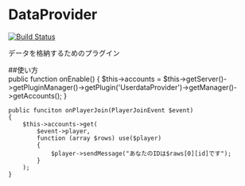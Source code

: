 # DataProvider
[![Build Status](https://scrutinizer-ci.com/g/VectorNetworkProject/DataProvider/badges/build.png?b=master)](https://scrutinizer-ci.com/g/VectorNetworkProject/DataProvider/build-status/master)

データを格納するためのプラグイン

##使い方  
    public function onEnable()
    {
        $this->accounts = $this->getServer()->getPluginManager()->getPlugin('UserdataProvider')->getManager()->getAccounts();
    }
    
    public funciton onPlayerJoin(PlayerJoinEvent $event)
    {
        $this->accounts->get(
            $event->player,
            function (array $rows) use($player)
            {
                $player->sendMessage("あなたのIDは$raws[0][id]です");
            }
        );
    }